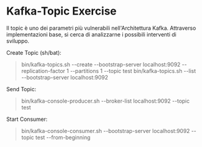 # Kafka-Topic Exercise

Il topic è uno dei parametri più vulnerabili nell'Architettura Kafka.
Attraverso implementazioni base, si cerca di analizzarne i possibili interventi di sviluppo.


Create Topic (sh/bat):

> bin/kafka-topics.sh --create --bootstrap-server localhost:9092 --replication-factor 1 --partitions 1 --topic test
> bin/kafka-topics.sh --list --bootstrap-server localhost:9092

Send Topic: 
> bin/kafka-console-producer.sh --broker-list localhost:9092 --topic test

Start Consumer: 
> bin/kafka-console-consumer.sh --bootstrap-server localhost:9092 --topic test --from-beginning
